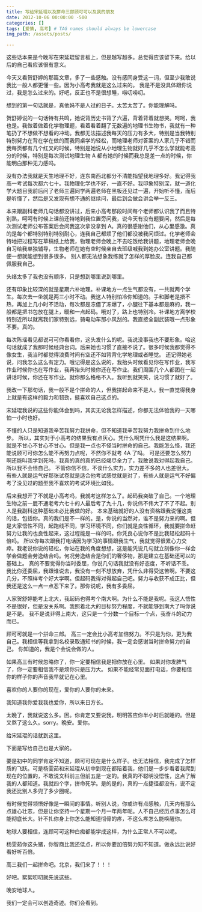 ```yaml
---
title: 写给宋延琨以及拼命三郎顾可可以及我的朋友
date: 2012-10-06 00:00:00 -500
categories: []
tags: [爱情, 高考] # TAG names should always be lowercase
img_path: /assets/posts/

---
```


这些话本来是今晚写在宋延琨留言板上，但是越写越多。总觉得应该留下来。给以后的自己看应该很有意义。

今天又看贺舒婷的那篇文章，多了一些感触。没有感同身受这一词，但至少我敢说我比一般人都更懂一些。因为小高考我就是这么过来的。
我是不是没具体跟你说过，我是怎么过来的。好吧，反正也不是很想睡，唠叨唠叨。

想到的第一句话就是，真他妈不是人过的日子。太苦太苦了。你能理解吗。

贺舒婷说的一句话特有共鸣，她说背历史书背了六遍，背着背着就想哭。呵呵，我也是。我做着做着化学物理题，看着看着翻了无数遍的地理书生物书，我就有一种笔扔了不想做不想看的冲动。我都无法描述我每天的压力有多大，特别是当我特别特别努力在背在学在做的而我同桌学的轻松，而地理老师对答案的人家几乎不错而我每页都有几个红叉的时候，特别是她说从小地理生物就好几乎不怎么学就能考高分的时候，特别是每次测试地理生物 A 都有她的时候而我总是差一点的时候，你能明白那种无力感吗。

没有办法我就是天生地理不好，连东南西北都分不清能指望我地理多好。我记得我高一考试每次都六七十。我物理化学也不好，一直不好。我印象特别深，就一道化学大题目我前后问了老师三遍同学两遍老师在黑板还见过一遍，开始听不懂，而后是听懂了，然后是又发现有想不通的继续问，最后到会做会讲会举一反三。

本来跟副科老师几句话都没讲过，后来小高考那段时间每个老师都认识我了而且特别熟，呵呵有时候上课前还特地到我位置旁问我，说今天有没有题要问，然后是每次测试老师公布答案后会问我这次拿没拿到 A。真的很感谢他们，从心里感激。真的是每个都特别特别特别耐心，连我自己都烦了他们都没被我问烦过。化学老师会特地把过程写在草稿纸上给我，物理老师会晚上不去吃饭给我讲题，地理老师会晚自习给我单独辅导，生物老师在她有空时候亲自去班级喊我到她办公室讲题。我随便一想就能想到很多很多。
别人都无法想象我练就了怎样的厚脸皮。连我自己都佩服我自己。

头绪太多了我也没有顺序，只是想到哪里说到哪里。

还有印象比较深的就是星期六补地理。补课地方一点生气都没有，一共就两个学生。每次去一坐就是两三小时不动。我这人特别怕冷你知道的。手和脚老是捂不热，再加上几小时不活动，每次都是冻僵了冻爆了，小腿往下基本都是麻的，我一般都是把书包放在腿上，暖和一点起码。哦对了，路上也特别冷。补课地方离学校特别近所以就离我们家特别远，骑电动车那小风刮的。我直接全副武装哦一点形象不要。真的。

每次陈瑶看见都说可可你看看你，这头发什么的呢。我说没事我也不要形象。哈这句话就成了我那时候经典台词。后来她也习惯了直接不说了。很多时候我都觉得不像女生，我当时都觉得浪费时间有空还不如背背化学地理或者睡觉。
还记得她老说，问我怎么这么有定力。哦记得是这么说的，我抬头时候看见你在写作业，我写作业时候你也在写作业，我再抬头时候你还在写作业。我们周围几个人都团在一起讲话时候，你还在写作业。就你那么格格不入。我听到就笑笑，说习惯了就好了。

我改一下那句话，我一般不是个拼命的人，但我拼起命来不是人。我一直觉得我身上就是有这样的毅力和韧劲，挺喜欢自己这点的。

宋延琨我说的这些你能体会到吗，其实无论我怎样描述，你都无法体验我的一天哪怕一小时也好。

不懂的人只是知道我辛苦我努力我拼命，但不知道我辛苦我努力我拼命到什么地步。
所以，其实对于小高考的结果我有点灰心。凭什么啊凭什么我是这结果啊。就是不甘心不甘心不甘心。但是我一点也不怪当时拼命的自己。我能怎么怪，我还能说顾可可你怎么能不再努力点呢，不然你不就考 4A 了吗。 可是还要怎么努力啊还能叫我学到死吗，我真的真的真的已经竭尽全力了，我敢说我对得起我自己。所以我不会怪自己。
不管你信不信，不谈什么实力，实力差不多的人也差很大。有些人就是运气好那张试卷就是适合他考试感觉就是对了，有些人就是运气不好偏考了没见过的题型我不喜欢的考试环境比如我。

后来我想开了不就是小高考吗，我就考这样怎么了。起码我突破了自己。一个地理生物之前一屁不通老考六七十的人最后考了九十几，你说伟不伟大了不了不起。别人是我副科这种基础未必比我做的好。
本来基础就好的人没有资格跟我说懂这类的话，包括你。真的我们是不一样的。是，你说的当然对，谁不是努力来的啊。但是大家悟性不同，起跑线不同，学习环境不同，你们就是良性循环，我就要拼命赶努力让我的也良性起来，这过程能是一样的吗。你凭良心说你不是比我轻松起码十倍吗。
所以你每次跟我打电话因为学习的事情跟我生气，我就觉得很累心力交瘁。我老说你说的轻松，你站在我的角度想想，这是能凭说几句就立刻像你一样会学会做题会劳逸结合吗。何况劳逸结合是你们的奢侈物，那是建立在基础还可以的基础上。
真的不要觉得你当时委屈，你说几句话我就没有好态度，不听话不乖。我比你还委屈，我跟谁说去，我没有一刻不想放弃，凭什么非得受这苦啊。不要这几分，不照样考个好大学啊。但起码我得对得起自己吧。努力与收获不成正比，但我还是这么一点一点忍下来了。那你说呢，我有多委屈。

人家贺舒婷能考上北大，我起码也得考个南大啊。为什么不能是我呢。我这人悟性不是很好，但是没关系啊。我照着北大的目标努力程度，不就能够到南大了吗你说是不是。
我不是说非得上南大，这只是一个分数一个目标一个点，我奋斗的动力而已。

顾可可就是一个拼命三郎。
高三一定会比小高考加倍努力。不只是为你，更为我自己。我相信等我拿到名校录取通知书的时候，我一定会感谢当时拼命努力的自己。
你知道的，我是个会说会做的人。

如果高三有时候忽略你了，你一定要相信我是把你放在心里。
如果对你发脾气了，你一定要相信我不是烦你只是压力大。
如果不能经常见面打电话，你要相信你的样子你的声音我早就记在心里。

喜欢你的人要你的现在，爱你的人要你的未来。

我知道我你爱我我也爱你，所以来日方长。

太晚了，我就说这么多。困。你肯定又要说我，明明答应你半小时后就睡的。但是又熬了这么久。sorry。晚安。爱你。

给宋延琨的话就到这里。

下面是写给自己也是大家的。

要是初中的同学肯定不知道，顾可可现在是什么样子。也无法相信，我完成了怎样质的飞跃。可是杨雯茹和宋延琨从初中到现在都陪着我，他们是一步步看着我爬到现在的位置的，不敢说文科前三但前五是一定的。我真的不聪明没悟性，这点了解我的人都知道。我就四个字，拼命死学。是的是的，真的一点捷径都没有，说不定我还比别人多兜了多少圈呢。

有时候觉得领悟好像是一瞬间的事情。听别人说，你或许有点感触，几天内有那么点雄心壮志，但是让你坚持一个星期一个月一年两年呢。人不自己经历点事怎么可能彻底长大。针不扎你身上你怎么能知道彻骨的疼，不这么疼怎么能唤醒你。

地球人要相信，连顾可可这种白痴都能学成这样，为什么正常人不可以呢。

杨雯茹你这头猪，你智商比我还低点，所以你要加倍努力知不知道。做永远比说好看好听百倍。

高三我们一起拼命吧。北京，我们来了！！！

好吧。絮絮叨叨就先说这些。

晚安地球人。

我们一定会可以创造奇迹。你们会看到。
